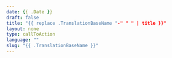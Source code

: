 ```yaml
---
date: {{ .Date }}
draft: false
title: "{{ replace .TranslationBaseName "-" " " | title }}"
layout: none
type: callToAction
language: ""
slug: "{{ .TranslationBaseName }}"
---
```

